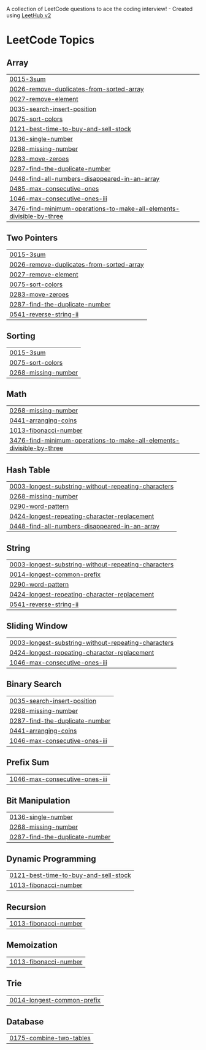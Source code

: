 A collection of LeetCode questions to ace the coding interview! - Created using [LeetHub v2](https://github.com/arunbhardwaj/LeetHub-2.0)
<!---LeetCode Topics Start-->
# LeetCode Topics
## Array
|  |
| ------- |
| [0015-3sum](https://github.com/SuhailMenakuth/Leetcode_qns/tree/master/0015-3sum) |
| [0026-remove-duplicates-from-sorted-array](https://github.com/SuhailMenakuth/Leetcode_qns/tree/master/0026-remove-duplicates-from-sorted-array) |
| [0027-remove-element](https://github.com/SuhailMenakuth/Leetcode_qns/tree/master/0027-remove-element) |
| [0035-search-insert-position](https://github.com/SuhailMenakuth/Leetcode_qns/tree/master/0035-search-insert-position) |
| [0075-sort-colors](https://github.com/SuhailMenakuth/Leetcode_qns/tree/master/0075-sort-colors) |
| [0121-best-time-to-buy-and-sell-stock](https://github.com/SuhailMenakuth/Leetcode_qns/tree/master/0121-best-time-to-buy-and-sell-stock) |
| [0136-single-number](https://github.com/SuhailMenakuth/Leetcode_qns/tree/master/0136-single-number) |
| [0268-missing-number](https://github.com/SuhailMenakuth/Leetcode_qns/tree/master/0268-missing-number) |
| [0283-move-zeroes](https://github.com/SuhailMenakuth/Leetcode_qns/tree/master/0283-move-zeroes) |
| [0287-find-the-duplicate-number](https://github.com/SuhailMenakuth/Leetcode_qns/tree/master/0287-find-the-duplicate-number) |
| [0448-find-all-numbers-disappeared-in-an-array](https://github.com/SuhailMenakuth/Leetcode_qns/tree/master/0448-find-all-numbers-disappeared-in-an-array) |
| [0485-max-consecutive-ones](https://github.com/SuhailMenakuth/Leetcode_qns/tree/master/0485-max-consecutive-ones) |
| [1046-max-consecutive-ones-iii](https://github.com/SuhailMenakuth/Leetcode_qns/tree/master/1046-max-consecutive-ones-iii) |
| [3476-find-minimum-operations-to-make-all-elements-divisible-by-three](https://github.com/SuhailMenakuth/Leetcode_qns/tree/master/3476-find-minimum-operations-to-make-all-elements-divisible-by-three) |
## Two Pointers
|  |
| ------- |
| [0015-3sum](https://github.com/SuhailMenakuth/Leetcode_qns/tree/master/0015-3sum) |
| [0026-remove-duplicates-from-sorted-array](https://github.com/SuhailMenakuth/Leetcode_qns/tree/master/0026-remove-duplicates-from-sorted-array) |
| [0027-remove-element](https://github.com/SuhailMenakuth/Leetcode_qns/tree/master/0027-remove-element) |
| [0075-sort-colors](https://github.com/SuhailMenakuth/Leetcode_qns/tree/master/0075-sort-colors) |
| [0283-move-zeroes](https://github.com/SuhailMenakuth/Leetcode_qns/tree/master/0283-move-zeroes) |
| [0287-find-the-duplicate-number](https://github.com/SuhailMenakuth/Leetcode_qns/tree/master/0287-find-the-duplicate-number) |
| [0541-reverse-string-ii](https://github.com/SuhailMenakuth/Leetcode_qns/tree/master/0541-reverse-string-ii) |
## Sorting
|  |
| ------- |
| [0015-3sum](https://github.com/SuhailMenakuth/Leetcode_qns/tree/master/0015-3sum) |
| [0075-sort-colors](https://github.com/SuhailMenakuth/Leetcode_qns/tree/master/0075-sort-colors) |
| [0268-missing-number](https://github.com/SuhailMenakuth/Leetcode_qns/tree/master/0268-missing-number) |
## Math
|  |
| ------- |
| [0268-missing-number](https://github.com/SuhailMenakuth/Leetcode_qns/tree/master/0268-missing-number) |
| [0441-arranging-coins](https://github.com/SuhailMenakuth/Leetcode_qns/tree/master/0441-arranging-coins) |
| [1013-fibonacci-number](https://github.com/SuhailMenakuth/Leetcode_qns/tree/master/1013-fibonacci-number) |
| [3476-find-minimum-operations-to-make-all-elements-divisible-by-three](https://github.com/SuhailMenakuth/Leetcode_qns/tree/master/3476-find-minimum-operations-to-make-all-elements-divisible-by-three) |
## Hash Table
|  |
| ------- |
| [0003-longest-substring-without-repeating-characters](https://github.com/SuhailMenakuth/Leetcode_qns/tree/master/0003-longest-substring-without-repeating-characters) |
| [0268-missing-number](https://github.com/SuhailMenakuth/Leetcode_qns/tree/master/0268-missing-number) |
| [0290-word-pattern](https://github.com/SuhailMenakuth/Leetcode_qns/tree/master/0290-word-pattern) |
| [0424-longest-repeating-character-replacement](https://github.com/SuhailMenakuth/Leetcode_qns/tree/master/0424-longest-repeating-character-replacement) |
| [0448-find-all-numbers-disappeared-in-an-array](https://github.com/SuhailMenakuth/Leetcode_qns/tree/master/0448-find-all-numbers-disappeared-in-an-array) |
## String
|  |
| ------- |
| [0003-longest-substring-without-repeating-characters](https://github.com/SuhailMenakuth/Leetcode_qns/tree/master/0003-longest-substring-without-repeating-characters) |
| [0014-longest-common-prefix](https://github.com/SuhailMenakuth/Leetcode_qns/tree/master/0014-longest-common-prefix) |
| [0290-word-pattern](https://github.com/SuhailMenakuth/Leetcode_qns/tree/master/0290-word-pattern) |
| [0424-longest-repeating-character-replacement](https://github.com/SuhailMenakuth/Leetcode_qns/tree/master/0424-longest-repeating-character-replacement) |
| [0541-reverse-string-ii](https://github.com/SuhailMenakuth/Leetcode_qns/tree/master/0541-reverse-string-ii) |
## Sliding Window
|  |
| ------- |
| [0003-longest-substring-without-repeating-characters](https://github.com/SuhailMenakuth/Leetcode_qns/tree/master/0003-longest-substring-without-repeating-characters) |
| [0424-longest-repeating-character-replacement](https://github.com/SuhailMenakuth/Leetcode_qns/tree/master/0424-longest-repeating-character-replacement) |
| [1046-max-consecutive-ones-iii](https://github.com/SuhailMenakuth/Leetcode_qns/tree/master/1046-max-consecutive-ones-iii) |
## Binary Search
|  |
| ------- |
| [0035-search-insert-position](https://github.com/SuhailMenakuth/Leetcode_qns/tree/master/0035-search-insert-position) |
| [0268-missing-number](https://github.com/SuhailMenakuth/Leetcode_qns/tree/master/0268-missing-number) |
| [0287-find-the-duplicate-number](https://github.com/SuhailMenakuth/Leetcode_qns/tree/master/0287-find-the-duplicate-number) |
| [0441-arranging-coins](https://github.com/SuhailMenakuth/Leetcode_qns/tree/master/0441-arranging-coins) |
| [1046-max-consecutive-ones-iii](https://github.com/SuhailMenakuth/Leetcode_qns/tree/master/1046-max-consecutive-ones-iii) |
## Prefix Sum
|  |
| ------- |
| [1046-max-consecutive-ones-iii](https://github.com/SuhailMenakuth/Leetcode_qns/tree/master/1046-max-consecutive-ones-iii) |
## Bit Manipulation
|  |
| ------- |
| [0136-single-number](https://github.com/SuhailMenakuth/Leetcode_qns/tree/master/0136-single-number) |
| [0268-missing-number](https://github.com/SuhailMenakuth/Leetcode_qns/tree/master/0268-missing-number) |
| [0287-find-the-duplicate-number](https://github.com/SuhailMenakuth/Leetcode_qns/tree/master/0287-find-the-duplicate-number) |
## Dynamic Programming
|  |
| ------- |
| [0121-best-time-to-buy-and-sell-stock](https://github.com/SuhailMenakuth/Leetcode_qns/tree/master/0121-best-time-to-buy-and-sell-stock) |
| [1013-fibonacci-number](https://github.com/SuhailMenakuth/Leetcode_qns/tree/master/1013-fibonacci-number) |
## Recursion
|  |
| ------- |
| [1013-fibonacci-number](https://github.com/SuhailMenakuth/Leetcode_qns/tree/master/1013-fibonacci-number) |
## Memoization
|  |
| ------- |
| [1013-fibonacci-number](https://github.com/SuhailMenakuth/Leetcode_qns/tree/master/1013-fibonacci-number) |
## Trie
|  |
| ------- |
| [0014-longest-common-prefix](https://github.com/SuhailMenakuth/Leetcode_qns/tree/master/0014-longest-common-prefix) |
## Database
|  |
| ------- |
| [0175-combine-two-tables](https://github.com/SuhailMenakuth/Leetcode_qns/tree/master/0175-combine-two-tables) |
<!---LeetCode Topics End-->